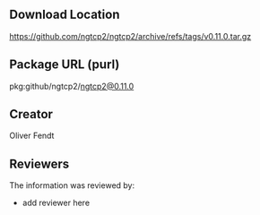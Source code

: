 ## Download Location

https://github.com/ngtcp2/ngtcp2/archive/refs/tags/v0.11.0.tar.gz

## Package URL (purl)

pkg:github/ngtcp2/ngtcp2@0.11.0

## Creator

Oliver Fendt

## Reviewers

The information was reviewed by:

* add reviewer here
